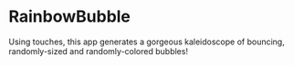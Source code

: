 RainbowBubble
=============
Using touches, this app generates a gorgeous kaleidoscope of bouncing, randomly-sized and randomly-colored bubbles!
